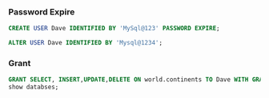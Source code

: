 
### Password Expire
```sql
CREATE USER Dave IDENTIFIED BY 'MySql@123' PASSWORD EXPIRE;

ALTER USER Dave IDENTIFIED BY 'Mysql@1234';
```

### Grant
```sql
GRANT SELECT, INSERT,UPDATE,DELETE ON world.continents TO Dave WITH GRANT OPTION;
show databses;
```